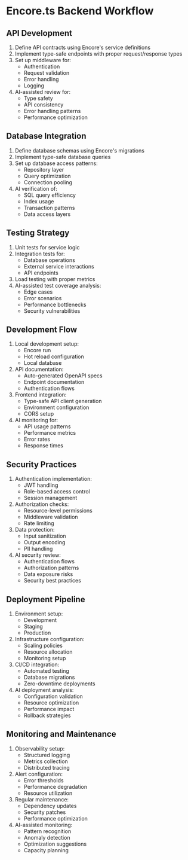 # Encore.ts Backend Workflow

## API Development
1. Define API contracts using Encore's service definitions
2. Implement type-safe endpoints with proper request/response types
3. Set up middleware for:
   - Authentication
   - Request validation
   - Error handling
   - Logging
4. AI-assisted review for:
   - Type safety
   - API consistency
   - Error handling patterns
   - Performance optimization

## Database Integration
1. Define database schemas using Encore's migrations
2. Implement type-safe database queries
3. Set up database access patterns:
   - Repository layer
   - Query optimization
   - Connection pooling
4. AI verification of:
   - SQL query efficiency
   - Index usage
   - Transaction patterns
   - Data access layers

## Testing Strategy
1. Unit tests for service logic
2. Integration tests for:
   - Database operations
   - External service interactions
   - API endpoints
3. Load testing with proper metrics
4. AI-assisted test coverage analysis:
   - Edge cases
   - Error scenarios
   - Performance bottlenecks
   - Security vulnerabilities

## Development Flow
1. Local development setup:
   - Encore run
   - Hot reload configuration
   - Local database
2. API documentation:
   - Auto-generated OpenAPI specs
   - Endpoint documentation
   - Authentication flows
3. Frontend integration:
   - Type-safe API client generation
   - Environment configuration
   - CORS setup
4. AI monitoring for:
   - API usage patterns
   - Performance metrics
   - Error rates
   - Response times

## Security Practices
1. Authentication implementation:
   - JWT handling
   - Role-based access control
   - Session management
2. Authorization checks:
   - Resource-level permissions
   - Middleware validation
   - Rate limiting
3. Data protection:
   - Input sanitization
   - Output encoding
   - PII handling
4. AI security review:
   - Authentication flows
   - Authorization patterns
   - Data exposure risks
   - Security best practices

## Deployment Pipeline
1. Environment setup:
   - Development
   - Staging
   - Production
2. Infrastructure configuration:
   - Scaling policies
   - Resource allocation
   - Monitoring setup
3. CI/CD integration:
   - Automated testing
   - Database migrations
   - Zero-downtime deployments
4. AI deployment analysis:
   - Configuration validation
   - Resource optimization
   - Performance impact
   - Rollback strategies

## Monitoring and Maintenance
1. Observability setup:
   - Structured logging
   - Metrics collection
   - Distributed tracing
2. Alert configuration:
   - Error thresholds
   - Performance degradation
   - Resource utilization
3. Regular maintenance:
   - Dependency updates
   - Security patches
   - Performance optimization
4. AI-assisted monitoring:
   - Pattern recognition
   - Anomaly detection
   - Optimization suggestions
   - Capacity planning
